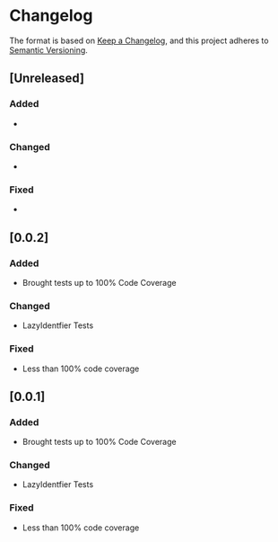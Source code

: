 # Changelog

The format is based on [Keep a Changelog](https://keepachangelog.com/en/1.0.0/),
and this project adheres to [Semantic Versioning](https://semver.org/spec/v2.0.0.html).


## [Unreleased]

### Added
- 

### Changed
- 

### Fixed
-


## [0.0.2]

### Added
- Brought tests up to 100% Code Coverage

### Changed
- LazyIdentfier Tests

### Fixed
- Less than 100% code coverage


## [0.0.1]

### Added
- Brought tests up to 100% Code Coverage

### Changed
- LazyIdentfier Tests

### Fixed
- Less than 100% code coverage
